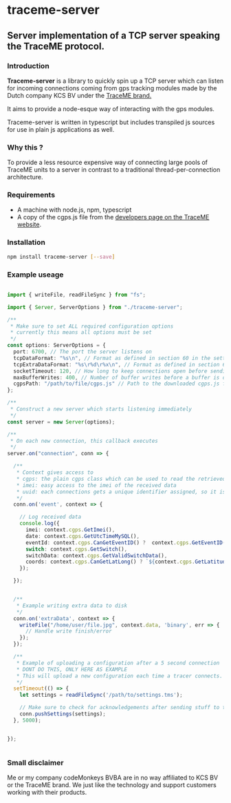 # traceme-server

## Server implementation of a TCP server speaking the TraceME protocol.

### Introduction

**Traceme-server** is a library to quickly spin up a TCP server which can listen for incoming connections coming from gps tracking modules made by the Dutch company KCS BV under the [TraceME brand.](https://trace.me/)

It aims to provide a node-esque way of interacting with the gps modules.

Traceme-server is written in typescript but includes transpiled js sources for use in plain js applications as well.


### Why this ?

To provide a less resource expensive way of connecting large pools of TraceME units to a server in contrast to a traditional thread-per-connection architecture.

### Requirements

 - A machine with node.js, npm, typescript
 - A copy of the cgps.js file from the [developers page on the TraceME website](https://trace.me/index.asp?page=devinfo).

### Installation

```bash
npm install traceme-server [--save]
```

### Example useage


```typescript

import { writeFile, readFileSync } from "fs";

import { Server, ServerOptions } from "./traceme-server";

/**
 * Make sure to set ALL required configuration options
 * currently this means all options must be set
 */
const options: ServerOptions = {
  port: 6700, // The port the server listens on
  tcpDataFormat: "%s\n", // Format as defined in section 60 in the settings app.
  tcpExtraDataFormat: "%s\r%d\r%x\n", // Format as defined in section 60 in the settings app.
  socketTimeout: 120, // How long to keep connections open before sending a FIN
  maxBufferWrites: 400, // Number of buffer writes before a buffer is discarded ( make this small if you don't expect extraTcpData )
  cgpsPath: "/path/to/file/cgps.js" // Path to the downloaded cgps.js file
};

/**
 * Construct a new server which starts listening immediately
 */
const server = new Server(options);

/**
 * On each new connection, this callback executes
 */
server.on("connection", conn => {

  /**
   * Context gives access to
   * cgps: the plain cgps class which can be used to read the retrieved data
   * imei: easy access to the imei of the received data
   * uuid: each connections gets a unique identifier assigned, so it is easy to track connections in logfiles, etc.
   */
  conn.on('event', context => {

    // Log received data
    console.log({
      imei: context.cgps.GetImei(),
      date: context.cgps.GetUtcTimeMySQL(),
      eventId: context.cgps.CanGetEventID() ?  context.cgps.GetEventID() : null,
      switch: context.cgps.GetSwitch(),
      switchData: context.cgps.GetValidSwitchData(),
      coords: context.cgps.CanGetLatLong() ? `${context.cgps.GetLatitudeFloat()}, ${context.cgps.GetLongitudeFloat()}` : null
    });

  });


  /**
   * Example writing extra data to disk
   */
  conn.on('extraData', context => {
    writeFile("/home/user/file.jpg", context.data, 'binary', err => {
      // Handle write finish/error
    });
  });

  /**
   * Example of uploading a configuration after a 5 second connection
   * DONT DO THIS, ONLY HERE AS EXAMPLE
   * This will upload a new configuration each time a tracer connects.
   */
  setTimeout(() => {
    let settings = readFileSync('/path/to/settings.tms');

    // Make sure to check for acknowledgements after sending stuff to the module
    conn.pushSettings(settings);
  }, 5000);


});



```




### Small disclaimer

Me or my company codeMonkeys BVBA are in no way affiliated to KCS BV or the TraceME brand. We just like the technology and support customers working with their products.





